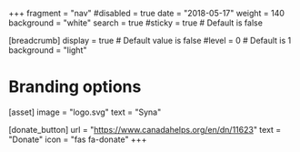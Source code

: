 +++
fragment = "nav"
#disabled = true
date = "2018-05-17"
weight = 140
background = "white"
search = true
#sticky = true # Default is false

[breadcrumb]
  display = true # Default value is false
  #level = 0 # Default is 1
  background = "light"

# Branding options
[asset]
  image = "logo.svg"
  text = "Syna"

[donate_button]
  url = "https://www.canadahelps.org/en/dn/11623"
  text = "Donate"
  icon = "fas fa-donate"
+++
